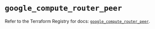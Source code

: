 # `google_compute_router_peer`

Refer to the Terraform Registry for docs: [`google_compute_router_peer`](https://registry.terraform.io/providers/hashicorp/google/6.21.0/docs/resources/compute_router_peer).
